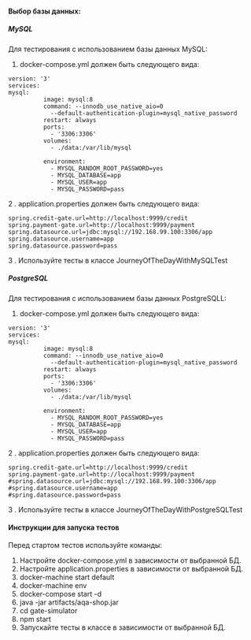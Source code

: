 #### Выбор базы данных:
##### MySQL
Для тестирования с использованием базы данных MySQL: 
1. docker-compose.yml должен быть следующего вида:
````
version: '3'
services:
mysql:
          image: mysql:8
          command: --innodb_use_native_aio=0
            --default-authentication-plugin=mysql_native_password
          restart: always
          ports:
            - '3306:3306'
          volumes:
            - ./data:/var/lib/mysql

          environment:
            - MYSQL_RANDOM_ROOT_PASSWORD=yes
            - MYSQL_DATABASE=app
            - MYSQL_USER=app
            - MYSQL_PASSWORD=pass
````
2 . application.properties должен быть следующего вида:

````
spring.credit-gate.url=http://localhost:9999/credit
spring.payment-gate.url=http://localhost:9999/payment
spring.datasource.url=jdbc:mysql://192.168.99.100:3306/app
spring.datasource.username=app
spring.datasource.password=pass
````
3 . Используйте тесты в классе JourneyOfTheDayWithMySQLTest

##### PostgreSQL
Для тестирования с использованием базы данных PostgreSQLL: 
1. docker-compose.yml должен быть следующего вида:

````
version: '3'
services:
mysql:
          image: mysql:8
          command: --innodb_use_native_aio=0
            --default-authentication-plugin=mysql_native_password
          restart: always
          ports:
            - '3306:3306'
          volumes:
            - ./data:/var/lib/mysql

          environment:
            - MYSQL_RANDOM_ROOT_PASSWORD=yes
            - MYSQL_DATABASE=app
            - MYSQL_USER=app
            - MYSQL_PASSWORD=pass
````

2 . application.properties должен быть следующего вида:

````
spring.credit-gate.url=http://localhost:9999/credit
spring.payment-gate.url=http://localhost:9999/payment
#spring.datasource.url=jdbc:mysql://192.168.99.100:3306/app
#spring.datasource.username=app
#spring.datasource.password=pass
````

3 . Используйте тесты в классе JourneyOfTheDayWithPostgreSQLTest

#### Инструкции для запуска тестов

Перед стартом тестов используйте команды:
1. Настройте docker-compose.yml в зависимости от выбранной БД.
1. Настройте application.properties в зависимости от выбранной БД.
1. docker-machine start default
1. docker-machine env
1. docker-compose start -d
1. java -jar artifacts/aqa-shop.jar
1. cd gate-simulator
1. npm start
1. Запускайте тесты в классе в зависимости от выбранной БД.